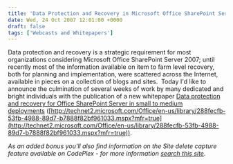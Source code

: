 ```yaml
---
title: 'Data Protection and Recovery in Microsoft Office SharePoint Server 2007'
date: Wed, 24 Oct 2007 12:01:00 +0000
draft: false
tags: ['Webcasts and Whitepapers']
---
```


Data protection and recovery is a strategic requirement for most organizations considering Microsoft Office SharePoint Server 2007; until recently most of the information available on item to farm level recovery, both for planning and implementation, were scattered across the Internet, available in pieces on a collection of blogs and sites.  Today I'd like to announce the culmination of several weeks of work by many dedicated and bright individuals with the publication of a new whitepaper [Data protection and recovery for Office SharePoint Server in small to medium deployments](http://technet2.microsoft.com/Office/en-us/library/288fecfb-53fb-4988-89d7-b7888f82bf961033.mspx?mfr=true) ([http://technet2.microsoft.com/Office/en-us/library/288fecfb-53fb-4988-89d7-b7888f82bf961033.mspx?mfr=true](http://technet2.microsoft.com/Office/en-us/library/288fecfb-53fb-4988-89d7-b7888f82bf961033.mspx?mfr=true)).

_As an added bonus you'll also find information on the Site delete capture feature available on CodePlex - for more information [search this site](http://blogs.technet.com/wbaer/search.aspx?q=Site+Delete&p=1)._